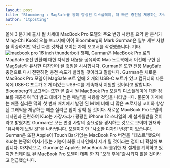 ```yaml
---
layout: post
title: "Bloomberg : MagSafe를 통해 향상된 디스플레이, 더 빠른 충전을 제공하는 차세대 MacBook Pro"
author: 'itposting'
---
```


올해 3 분기에 출시 될 차세대 MacBook Pro 모델의 주요 변경 사항을 요약 한 분석가 Ming-Chi Kuo의 오늘 보고서에 이어 Bloomberg의 Mark Gurman은 일부 세부 사항을 확증하지만 약간 다른 것처럼 보이는 자체 보고서를 작성했습니다.
 기타.
![macbook pro 16 inch thunderbolt](https://images.macrumors.com/t/PkWitx-_Twi5bpRlDtMsATUqCYM=/2500x0/filters:no_upscale():quality(90)/article-new/2020/04/macbook-pro-16-inch-thunderbolt.jpg)
첫째, Gurman은 MacBook Pro 로의 MagSafe 충전 반환에 대한 자세한 내용을 공유하여 Mac 노트북에서 이전에 구현 된 ‌MagSafe‌와 유사한 디자인이 될 것임을 시사합니다.
 Gurman은 또한 전용 ‌MagSafe‌ 충전으로 다시 전환하면 충전 속도가 빨라질 것이라고 말합니다.
Gurman은 새로운 MacBook Pro 모델이 ‌MagSafe‌ 포트 옆에 2 개의 USB-C 포트가 있고 컴퓨터의 다른쪽에 USB-C 포트가 2 개 더있는 USB-C를 계속해서 지원할 것이라고 말합니다.
Bloomberg의 보고서는 또한 곧 출시 될 MacBook Pro 모델의 디스플레이에 대한 정보를 제공하여 "더 밝고 대비가 높은 패널"을 사용할 것임을 나타냅니다.
 물론이 기계에는 애플 실리콘 맥의 첫 번째 배치에서 발견 된 M1에 비해 더 많은 프로세싱 코어와 향상된 그래픽을 제공하는 애플 실리콘 칩이 장착 될 것이다.
새로운 MacBook Pro 모델의 디자인과 관련하여 Kuo는 가장자리가 평평한 iPhone 12 스타일의 재 설계를받을 것이라고 밝혔지만 Gurman은 모든 변경 사항의 중요성을 경시하는 것으로 보이며 현재와 "유사하게 보일 것"을 나타냅니다.
 모델이지만 "사소한 디자인 변경"이 있습니다.
Gurman은 또한 Apple이 Touch Bar가없는 MacBook Pro 버전을 "테스트"했으며 Kuo는 논쟁의 여지가있는 기능이 최종 디자인에서 제거 될 것이라는 점이 더 확실해 보입니다.
마지막으로, Gurman은 Apple도 MacBook Air를위한 재 설계를 계획하고 있지만 업데이트 된 MacBook Pro 모델이 데뷔 한 지 "오래 후에"출시되지 않을 것이라고 언급했습니다.